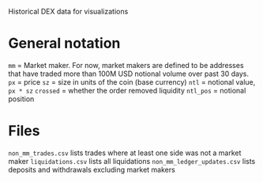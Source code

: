 Historical DEX data for visualizations

# General notation
`mm` = Market maker. For now, market makers are defined to be addresses that have traded more than 100M USD notional volume over past 30 days.
`px` = price
`sz` = size in units of the coin (base currency)
`ntl` = notional value, `px * sz`
`crossed` = whether the order removed liquidity
`ntl_pos` = notional position

# Files
`non_mm_trades.csv` lists trades where at least one side was not a market maker
`liquidations.csv` lists all liquidations
`non_mm_ledger_updates.csv` lists deposits and withdrawals excluding market makers
